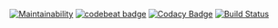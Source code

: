 [![Maintainability](https://api.codeclimate.com/v1/badges/0a937e87c11fd57cd240/maintainability)](https://codeclimate.com/github/buluma/etc_2/maintainability) [![codebeat badge](https://codebeat.co/badges/cc455f1d-2a5d-40c4-8a31-3812c18245b5)](https://codebeat.co/projects/github-com-buluma-etc_2-master) [![Codacy Badge](https://api.codacy.com/project/badge/Grade/0e8d9645e07d4f7e98f06c98d0828cd6)](https://www.codacy.com/app/buluma/etc_2?utm_source=github.com&amp;utm_medium=referral&amp;utm_content=buluma/etc_2&amp;utm_campaign=Badge_Grade) [![Build Status](https://travis-ci.org/buluma/etc_2.svg?branch=master)](https://travis-ci.org/buluma/etc_2)
